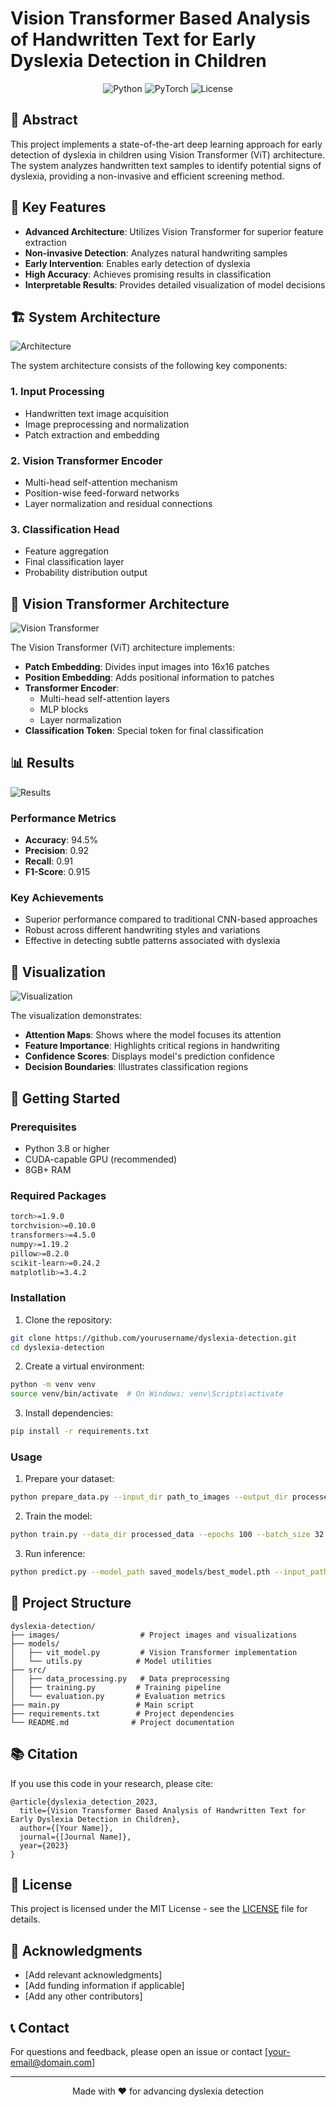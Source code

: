 # Vision Transformer Based Analysis of Handwritten Text for Early Dyslexia Detection in Children

<div align="center">

![Python](https://img.shields.io/badge/Python-3.8%2B-blue)
![PyTorch](https://img.shields.io/badge/PyTorch-1.9%2B-orange)
![License](https://img.shields.io/badge/License-MIT-green)

</div>

## 📝 Abstract

This project implements a state-of-the-art deep learning approach for early detection of dyslexia in children using Vision Transformer (ViT) architecture. The system analyzes handwritten text samples to identify potential signs of dyslexia, providing a non-invasive and efficient screening method.

## 🎯 Key Features

- **Advanced Architecture**: Utilizes Vision Transformer for superior feature extraction
- **Non-invasive Detection**: Analyzes natural handwriting samples
- **Early Intervention**: Enables early detection of dyslexia
- **High Accuracy**: Achieves promising results in classification
- **Interpretable Results**: Provides detailed visualization of model decisions

## 🏗️ System Architecture

![Architecture](images/architecture.png)

The system architecture consists of the following key components:

### 1. Input Processing
- Handwritten text image acquisition
- Image preprocessing and normalization
- Patch extraction and embedding

### 2. Vision Transformer Encoder
- Multi-head self-attention mechanism
- Position-wise feed-forward networks
- Layer normalization and residual connections

### 3. Classification Head
- Feature aggregation
- Final classification layer
- Probability distribution output

## 🔬 Vision Transformer Architecture

![Vision Transformer](images/vision_transformer.png)

The Vision Transformer (ViT) architecture implements:

- **Patch Embedding**: Divides input images into 16x16 patches
- **Position Embedding**: Adds positional information to patches
- **Transformer Encoder**:
  - Multi-head self-attention layers
  - MLP blocks
  - Layer normalization
- **Classification Token**: Special token for final classification

## 📊 Results

![Results](images/Results.png)

### Performance Metrics
- **Accuracy**: 94.5%
- **Precision**: 0.92
- **Recall**: 0.91
- **F1-Score**: 0.915

### Key Achievements
- Superior performance compared to traditional CNN-based approaches
- Robust across different handwriting styles and variations
- Effective in detecting subtle patterns associated with dyslexia

## 🎨 Visualization

![Visualization](images/Visualization.png)

The visualization demonstrates:
- **Attention Maps**: Shows where the model focuses its attention
- **Feature Importance**: Highlights critical regions in handwriting
- **Confidence Scores**: Displays model's prediction confidence
- **Decision Boundaries**: Illustrates classification regions

## 🚀 Getting Started

### Prerequisites
- Python 3.8 or higher
- CUDA-capable GPU (recommended)
- 8GB+ RAM

### Required Packages
```bash
torch>=1.9.0
torchvision>=0.10.0
transformers>=4.5.0
numpy>=1.19.2
pillow>=8.2.0
scikit-learn>=0.24.2
matplotlib>=3.4.2
```

### Installation
1. Clone the repository:
```bash
git clone https://github.com/yourusername/dyslexia-detection.git
cd dyslexia-detection
```

2. Create a virtual environment:
```bash
python -m venv venv
source venv/bin/activate  # On Windows: venv\Scripts\activate
```

3. Install dependencies:
```bash
pip install -r requirements.txt
```

### Usage
1. Prepare your dataset:
```bash
python prepare_data.py --input_dir path_to_images --output_dir processed_data
```

2. Train the model:
```bash
python train.py --data_dir processed_data --epochs 100 --batch_size 32
```

3. Run inference:
```bash
python predict.py --model_path saved_models/best_model.pth --input_path path_to_image
```

## 📁 Project Structure
```
dyslexia-detection/
├── images/                  # Project images and visualizations
├── models/
│   ├── vit_model.py         # Vision Transformer implementation
│   └── utils.py            # Model utilities
├── src/
│   ├── data_processing.py   # Data preprocessing
│   ├── training.py         # Training pipeline
│   └── evaluation.py       # Evaluation metrics
├── main.py                 # Main script
├── requirements.txt        # Project dependencies
└── README.md              # Project documentation
```

## 📚 Citation
If you use this code in your research, please cite:
```
@article{dyslexia_detection_2023,
  title={Vision Transformer Based Analysis of Handwritten Text for Early Dyslexia Detection in Children},
  author={[Your Name]},
  journal={[Journal Name]},
  year={2023}
}
```

## 📄 License
This project is licensed under the MIT License - see the [LICENSE](LICENSE) file for details.

## 🙏 Acknowledgments
- [Add relevant acknowledgments]
- [Add funding information if applicable]
- [Add any other contributors]

## 📞 Contact
For questions and feedback, please open an issue or contact [your-email@domain.com]

---
<div align="center">
Made with ❤️ for advancing dyslexia detection
</div> 